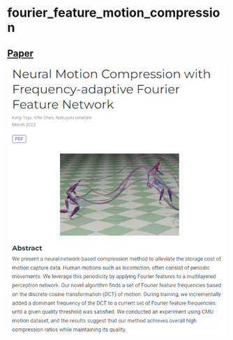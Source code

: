# fourier_feature_motion_compression
[Paper](img/2022_egshort_neuralcompression.pdf)
-------
![s](img/thum.png)


